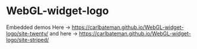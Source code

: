 # WebGL-widget-logo
Embedded demos
Here -> <https://carlbateman.github.io/WebGL-widget-logo/site-twenty/>
and here -> <https://carlbateman.github.io/WebGL-widget-logo/site-striped/>
